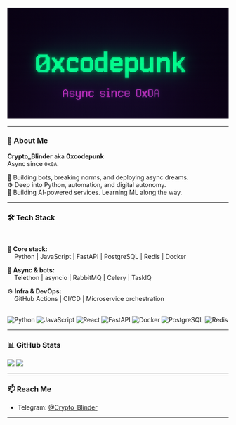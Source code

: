 <p align="center">
  <img src="https://raw.githubusercontent.com/0xcodepunk/0xcodepunk/main/header.png" alt="0xcodepunk banner" />
</p>

---

### 👾 About Me

**Crypto_Blinder** aka **0xcodepunk**  
Async since `0x0A`.

🤖 Building bots, breaking norms, and deploying async dreams.  
⚙️ Deep into Python, automation, and digital autonomy.  
🧠 Building AI-powered services. Learning ML along the way.

---

### 🛠 Tech Stack

<br>

<div align="left">

🧱 **Core stack:**  
&nbsp;&nbsp;&nbsp;&nbsp;Python | JavaScript | FastAPI | PostgreSQL | Redis | Docker

📡 **Async & bots:**  
&nbsp;&nbsp;&nbsp;&nbsp;Telethon | asyncio | RabbitMQ | Celery | TaskIQ

⚙️ **Infra & DevOps:**  
&nbsp;&nbsp;&nbsp;&nbsp;GitHub Actions | CI/CD | Microservice orchestration

</div>

<br>

<div align="left">
  <img src="https://cdn.jsdelivr.net/gh/devicons/devicon/icons/python/python-original.svg" height="30" alt="Python" />
  <img src="https://cdn.jsdelivr.net/gh/devicons/devicon/icons/javascript/javascript-original.svg" height="30" alt="JavaScript" />
  <img src="https://cdn.jsdelivr.net/gh/devicons/devicon/icons/react/react-original.svg" height="30" alt="React" />
  <img src="https://cdn.jsdelivr.net/gh/devicons/devicon/icons/fastapi/fastapi-original.svg" height="30" alt="FastAPI" />
  <img src="https://cdn.jsdelivr.net/gh/devicons/devicon/icons/docker/docker-original.svg" height="30" alt="Docker" />
  <img src="https://cdn.jsdelivr.net/gh/devicons/devicon/icons/postgresql/postgresql-original.svg" height="30" alt="PostgreSQL" />
  <img src="https://cdn.jsdelivr.net/gh/devicons/devicon/icons/redis/redis-original.svg" height="30" alt="Redis" />
</div>

---

### 📊 GitHub Stats

<p align="left">
  <img src="https://github-readme-stats.vercel.app/api?username=0xcodepunk&show_icons=true&theme=radical&include_all_commits=true&count_private=true" height="170" />
  <img src="https://github-readme-stats.vercel.app/api/top-langs/?username=0xcodepunk&layout=compact&theme=radical" height="170"/>
</p>

---

### 📫 Reach Me

- Telegram: [@Crypto_Blinder](https://t.me/Crypto_Blinder)

---
